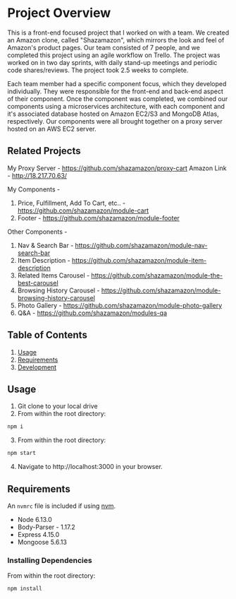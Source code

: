 # Project Overview

This is a front-end focused project that I worked on with a team. We created an Amazon clone, called "Shazamazon", which mirrors the look and feel of Amazon's product pages. Our team consisted of 7 people, and we completed this project using an agile workflow on Trello. The project was worked on in two day sprints, with daily stand-up meetings and periodic code shares/reviews. The project took 2.5 weeks to complete.

Each team member had a specific component focus, which they developed individually. They were responsible for the front-end and back-end aspect of their component. Once the component was completed, we combined our components using a microservices architecture, with each component and it's associated database hosted on Amazon EC2/S3 and MongoDB Atlas, respectively. Our components were all brought together on a proxy server hosted on an AWS EC2 server.

## Related Projects

My Proxy Server - https://github.com/shazamazon/proxy-cart
Amazon Link - http://18.217.70.63/

My Components -
1. Price, Fulfillment, Add To Cart, etc.. - https://github.com/shazamazon/module-cart
2. Footer - https://github.com/shazamazon/module-footer

Other Components -
1. Nav & Search Bar - https://github.com/shazamazon/module-nav-search-bar
2. Item Description - https://github.com/shazamazon/module-item-description
3. Related Items Carousel - https://github.com/shazamazon/module-the-best-carousel
4. Browsing History Carousel - https://github.com/shazamazon/module-browsing-history-carousel
5. Photo Gallery - https://github.com/shazamazon/module-photo-gallery
6. Q&A - https://github.com/shazamazon/modules-qa


## Table of Contents

1. [Usage](#Usage)
1. [Requirements](#requirements)
1. [Development](#development)

## Usage

1. Git clone to your local drive
2. From within the root directory:
```sh
npm i 
```
3. From within the root directory:
```sh
npm start
```
4. Navigate to http://localhost:3000 in your browser.

## Requirements

An `nvmrc` file is included if using [nvm](https://github.com/creationix/nvm).

- Node 6.13.0
- Body-Parser - 1.17.2
- Express 4.15.0
- Mongoose 5.6.13

### Installing Dependencies

From within the root directory:

```sh
npm install
```